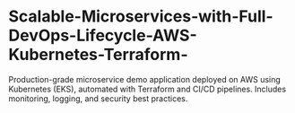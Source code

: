 # Scalable-Microservices-with-Full-DevOps-Lifecycle-AWS-Kubernetes-Terraform-
Production-grade microservice demo application deployed on AWS using Kubernetes (EKS), automated with Terraform and CI/CD pipelines. Includes monitoring, logging, and security best practices.
